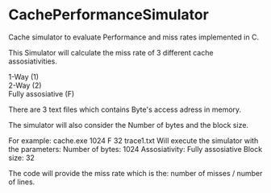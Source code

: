 # CachePerformanceSimulator

Cache simulator to evaluate Performance and miss rates implemented in C.

This Simulator will calculate the miss rate of 3 different cache assosiativities.

1-Way  (1)   
2-Way  (2)   
Fully assosiative  (F)   

There are 3 text files which contains Byte's access adress in memory.

The simulator will also consider the Number of bytes and the block size.

For example: cache.exe 1024 F 32 trace1.txt
Will execute the simulator with the parameters: 
Number of bytes: 1024
Assosiativity: Fully assosiative
Block size: 32

The code will provide the miss rate which is the: number of misses / number of lines.

